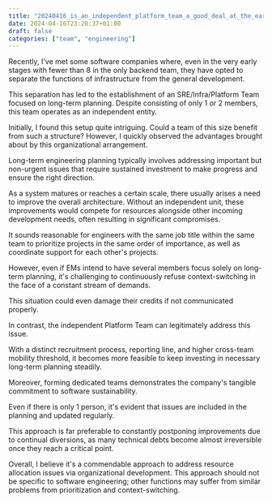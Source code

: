```yaml
---
title: "20240416_is_an_independent_platform_team_a_good_deal_at_the_early_stage"
date: 2024-04-16T23:20:37+01:00
draft: false
categories: ["team", "engineering"]
---
```


Recently, I've met some software companies where, even in the very early stages with fewer than 8 in the only backend team, they have opted to separate the functions of infrastructure from the general development.

This separation has led to the establishment of an SRE/Infra/Platform Team focused on long-term planning. Despite consisting of only 1 or 2 members, this team operates as an independent entity.

Initially, I found this setup quite intriguing. Could a team of this size benefit from such a structure? However, I quickly observed the advantages brought about by this organizational arrangement.

Long-term engineering planning typically involves addressing important but non-urgent issues that require sustained investment to make progress and ensure the right direction.

As a system matures or reaches a certain scale, there usually arises a need to improve the overall architecture. Without an independent unit, these improvements would compete for resources alongside other incoming development needs, often resulting in significant compromises.

It sounds reasonable for engineers with the same job title within the same team to prioritize projects in the same order of importance, as well as coordinate support for each other's projects.

However, even if EMs intend to have several members focus solely on long-term planning, it's challenging to continuously refuse context-switching in the face of a constant stream of demands.

This situation could even damage their credits if not communicated properly.

In contrast, the independent Platform Team can legitimately address this issue.

With a distinct recruitment process, reporting line, and higher cross-team mobility threshold, it becomes more feasible to keep investing in necessary long-term planning steadily.

Moreover, forming dedicated teams demonstrates the company's tangible commitment to software sustainability.

Even if there is only 1 person, it's evident that issues are included in the planning and updated regularly.

This approach is far preferable to constantly postponing improvements due to continual diversions, as many technical debts become almost irreversible once they reach a critical point.

Overall, I believe it's a commendable approach to address resource allocation issues via organizational development. This approach should not be specific to software engineering; other functions may suffer from similar problems from prioritization and context-switching.
